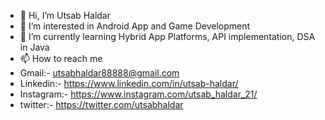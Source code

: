 - 👋 Hi, I’m Utsab Haldar
- 👀 I’m interested in Android App and Game Development
- 🌱 I’m currently learning Hybrid App Platforms, API implementation, DSA in Java
- 📫 How to reach me
- Gmail:- utsabhaldar88888@gmail.com
- Linkedin:- https://www.linkedin.com/in/utsab-haldar/
- Instagram:- https://www.instagram.com/utsab_haldar_21/
- twitter:- https://twitter.com/utsabhaldar

<!---
utsabhaldar/utsabhaldar is a ✨ special ✨ repository because its `README.md` (this file) appears on your GitHub profile.
You can click the Preview link to take a look at your changes.
--->
